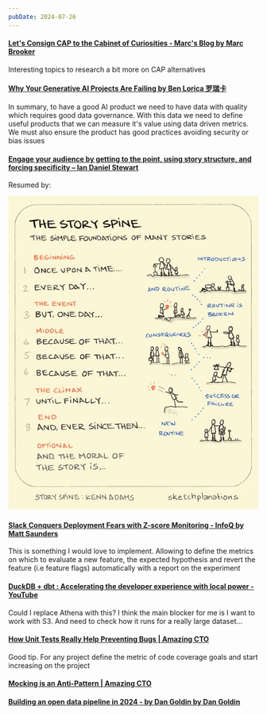 ```yaml
---
pubDate: 2024-07-26
---
```


#### [Let's Consign CAP to the Cabinet of Curiosities - Marc's Blog by Marc Brooker](https://brooker.co.za/blog/2024/07/25/cap-again.html)

Interesting topics to research a bit more on CAP alternatives

#### [Why Your Generative AI Projects Are Failing by Ben Lorica 罗瑞卡](https://gradientflow.substack.com/p/why-your-generative-ai-projects-are)

In summary, to have a good AI product we need to have data with quality which requires good data governance. With this data we need to define useful products that we can measure it's value using data driven metrics. We must also ensure the product has good practices avoiding security or bias issues

#### [Engage your audience by getting to the point, using story structure, and forcing specificity – Ian Daniel Stewart](https://iandanielstewart.com/2024/06/09/engage-your-audience-by-getting-to-the-point-using-story-structure-and-forcing-specificity/)

Resumed by:

![storyline talk](./storyline.png)

#### [Slack Conquers Deployment Fears with Z-score Monitoring - InfoQ by Matt Saunders](https://www.infoq.com/news/2024/03/slack-z-score-monitoring/)

This is something I would love to implement. Allowing to define the metrics on which to evaluate a new feature, the expected hypothesis and revert the feature (i.e feature flags) automatically with a report on the experiment

#### [DuckDB + dbt : Accelerating the developer experience with local power - YouTube](https://www.youtube.com/live/Baoay4k2b34?si=LCb5LbGzyJ4iCKaD)

Could I replace Athena with this? I think the main blocker for me is I want to work with S3. And need to check how it runs for a really large dataset…

#### [How Unit Tests Really Help Preventing Bugs | Amazing CTO](https://www.amazingcto.com/how-unit-tests-find-prevent-bugs/)

Good tip. For any project define the metric of code coverage goals and start increasing on the project

#### [Mocking is an Anti-Pattern | Amazing CTO](https://www.amazingcto.com/mocking-is-an-antipattern-how-to-test-without-mocking/)

#### [Building an open data pipeline in 2024 - by Dan Goldin by Dan Goldin](https://blog.twingdata.com/p/building-an-open-data-pipeline-in)
